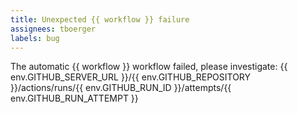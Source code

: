 ```yaml
---
title: Unexpected {{ workflow }} failure
assignees: tboerger
labels: bug
---
```


The automatic {{ workflow }} workflow failed, please investigate:
{{ env.GITHUB_SERVER_URL }}/{{ env.GITHUB_REPOSITORY }}/actions/runs/{{ env.GITHUB_RUN_ID }}/attempts/{{ env.GITHUB_RUN_ATTEMPT }}
